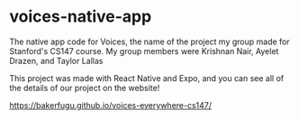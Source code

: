 # voices-native-app

The native app code for Voices, the name of the project my group made for Stanford's CS147 course. My group members were Krishnan Nair, Ayelet Drazen, and Taylor Lallas

This project was made with React Native and Expo, and you can see all of the details of our project on the website!

https://bakerfugu.github.io/voices-everywhere-cs147/
